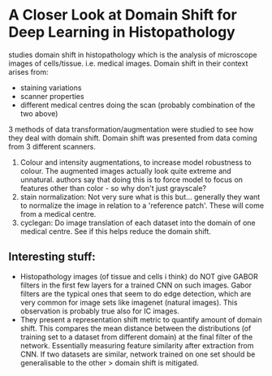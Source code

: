 # A Closer Look at Domain Shift for Deep Learning in Histopathology

studies domain shift in histopathology which is the analysis of microscope images of cells/tissue. i.e. medical images. Domain shift in their context arises from:
- staining variations
- scanner properties
- different medical centres doing the scan (probably combination of the two above)

3 methods of data transformation/augmentation were studied to see how they deal with domain shift. Domain shift was presented from data coming from 3 different scanners.
1. Colour and intensity augmentations, to increase model robustness to colour. The augmented images actually look quite extreme and unnatural. authors say that doing this is to force model to focus on features other than color - so why don't just grayscale?
2. stain normalization: Not very sure what is this but... generally they want to normalize the image in relation to a 'reference patch'. These will come from a medical centre.
3. cyclegan: Do image translation of each dataset into the domain of one medical centre. See if this helps reduce the domain shift.

## Interesting stuff:
- Histopathology images (of tissue and cells i think) do NOT give GABOR filters in the first few layers for a trained CNN on such images. Gabor filters are the typical ones that seem to do edge detection, which are very common for image sets like imagenet (natural images). This observation is probably true also for IC images.
- They present a representation shift metric to quantify amount of domain shift. This compares the mean distance between the distributions (of training set to a dataset from different domain) at the final filter of the network. Essentially measuring feature similarity after extraction from CNN. If two datasets are similar, network trained on one set should be generalisable to the other > domain shift is mitigated.